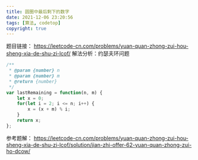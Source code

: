 ```yaml
---
title: 圆圈中最后剩下的数字
date: 2021-12-06 23:20:56
tags: [算法, codetop]
copyright: true
---
```

题目链接：
https://leetcode-cn.com/problems/yuan-quan-zhong-zui-hou-sheng-xia-de-shu-zi-lcof/
解法分析：约瑟夫环问题

```js
/**
 * @param {number} n
 * @param {number} m
 * @return {number}
 */
var lastRemaining = function(n, m) {
    let x = 0;
    for(let i = 2; i <= n; i++) {
        x = (x + m) % i;
    }
    return x;
};
```

参考题解：
https://leetcode-cn.com/problems/yuan-quan-zhong-zui-hou-sheng-xia-de-shu-zi-lcof/solution/jian-zhi-offer-62-yuan-quan-zhong-zui-ho-dcow/